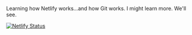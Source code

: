 Learning how Netlify works...and how Git works. I might learn more.  We'll see.

[![Netlify Status](https://api.netlify.com/api/v1/badges/30cbd029-1c09-451c-b53b-d4c7add5b98d/deploy-status)](https://app.netlify.com/sites/gallant-euler-a6f16b/deploys)
